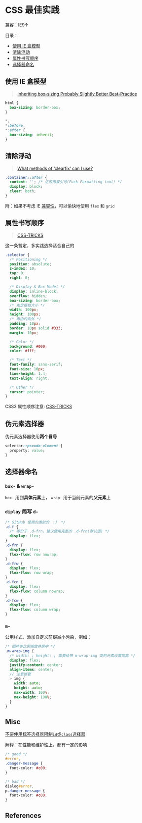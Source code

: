 # CSS 最佳实践

兼容：IE9↑

目录：

- [使用 IE 盒模型](#使用-ie-盒模型)
- [清除浮动](#清除浮动)
- [属性书写顺序](#属性书写顺序)
- [选择器命名](#选择器命名)

## 使用 IE 盒模型

> [Inheriting box-sizing Probably Slightly Better Best-Practice][2]

```css
html {
  box-sizing: border-box;
}

*,
*:before,
*:after {
  box-sizing: inherit;
}
```

## 清除浮动

> [What methods of ‘clearfix’ can I use?][3]

```css
.container::after {
  content: ''; /* 这改用双引号(Fuck Formatting tool) */
  display: block;
  clear: both;
}
```

附：如果不考虑 IE [兼容性](https://caniuse.com/#search=flexbox)，可以愉快地使用 `flex` 和 `grid`

## 属性书写顺序

> [CSS-TRICKS](https://css-tricks.com/poll-results-how-do-you-order-your-css-properties/)

这一条暂定，多实践选择适合自己的

```css
.selector {
  /* Positioning */
  position: absolute;
  z-index: 10;
  top: 0;
  right: 0;

  /* Display & Box Model */
  display: inline-block;
  overflow: hidden;
  box-sizing: border-box;
  /* 先定框框大小 */
  width: 100px;
  height: 100px;
  /* 再由内向外 */
  padding: 10px;
  border: 10px solid #333;
  margin: 10px;

  /* Color */
  background: #000;
  color: #fff;

  /* Text */
  font-family: sans-serif;
  font-size: 16px;
  line-height: 1.4;
  text-align: right;

  /* Other */
  cursor: pointer;
}
```

CSS3 属性顺序注意: [CSS-TRICKS](https://css-tricks.com/ordering-css3-properties/)

## 伪元素选择器

伪元素选择器使用**两个冒号**

```css
selector::pseudo-element {
  property: value;
}
```

## 选择器命名

### `box-` & `wrap-`

`box-` 用到**具体元素**上， `wrap-` 用于当前元素的**父元素**上

### `diplay` 简写 `d-`

```css
/* GitHub 使用的类似的 ：） */
.d-f {
  /* 等价于 .d-frn，建议使用完整的 .d-frn(默认值) */
  display: flex;
}
.d-frn {
  display: flex;
  flex-flow: row nowrap;
}
.d-frw {
  display: flex;
  flex-flow: row wrap;
}
.d-fcn {
  display: flex;
  flex-flow: column nowrap;
}
.d-fcw {
  display: flex;
  flex-flow: column wrap;
}
```

### `m-`

公用样式，添加自定义前缀减小污染，例如：

```scss
/* 图片等比例缩放并居中 */
.m-wrap-img {
  /* width: ; height: ; 需要给带 m-wrap-img 类的元素设置宽高 */
  display: flex;
  justify-content: center;
  align-items: center;
  // 注意嵌套
  > img {
    width: auto;
    height: auto;
    max-width: 100%;
    max-height: 100%;
  }
}
```

## Misc

[不要使用标签选择器限制`id`或`class`选择器][1]

解释：在性能和维护性上，都有一定的影响

```css
/* good */
#error,
.danger-message {
  font-color: #c00;
}

/* bad */
dialog#error,
p.danger-message {
  font-color: #c00;
}
```

## References

[1]: https://github.com/fex-team/styleguide/blob/master/css.md#%E5%BC%BA%E5%88%B6-%E5%A6%82%E6%97%A0%E5%BF%85%E8%A6%81%E4%B8%8D%E5%BE%97%E4%B8%BA-idclass-%E9%80%89%E6%8B%A9%E5%99%A8%E6%B7%BB%E5%8A%A0%E7%B1%BB%E5%9E%8B%E9%80%89%E6%8B%A9%E5%99%A8%E8%BF%9B%E8%A1%8C%E9%99%90%E5%AE%9A 'FEX'
[2]: https://css-tricks.com/inheriting-box-sizing-probably-slightly-better-best-practice/ 'CSS-Tricks'
[3]: https://stackoverflow.com/questions/211383/what-methods-of-clearfix-can-i-use/1633170#1633170 'StackOverflow'
